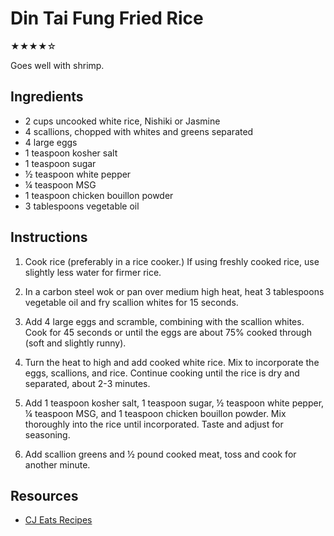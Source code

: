 # Din Tai Fung Fried Rice

★★★★☆

Goes well with shrimp.

## Ingredients

* 2 cups uncooked white rice, Nishiki or Jasmine
* 4 scallions, chopped with whites and greens separated
* 4 large eggs
* 1 teaspoon kosher salt
* 1 teaspoon sugar
* ½ teaspoon white pepper
* ¼ teaspoon MSG
* 1 teaspoon chicken bouillon powder
* 3 tablespoons vegetable oil

## Instructions

1. Cook rice (preferably in a rice cooker.) If using freshly cooked rice, use slightly less water for firmer rice.

2. In a carbon steel wok or pan over medium high heat, heat 3 tablespoons vegetable oil and fry scallion whites for 15 seconds.

3. Add 4 large eggs and scramble, combining with the scallion whites. Cook for 45 seconds or until the eggs are about 75% cooked through (soft and slightly runny).

4. Turn the heat to high and add cooked white rice. Mix to incorporate the eggs, scallions, and rice. Continue cooking until the rice is dry and separated, about 2-3 minutes.

5. Add 1 teaspoon kosher salt, 1 teaspoon sugar, ½ teaspoon white pepper, ¼ teaspoon MSG, and 1 teaspoon chicken bouillon powder. Mix thoroughly into the rice until incorporated. Taste and adjust for seasoning.

6. Add scallion greens and ½ pound cooked meat, toss and cook for another minute.

## Resources

* [CJ Eats Recipes](https://cjeatsrecipes.com/din-tai-fung-fried-rice/)
